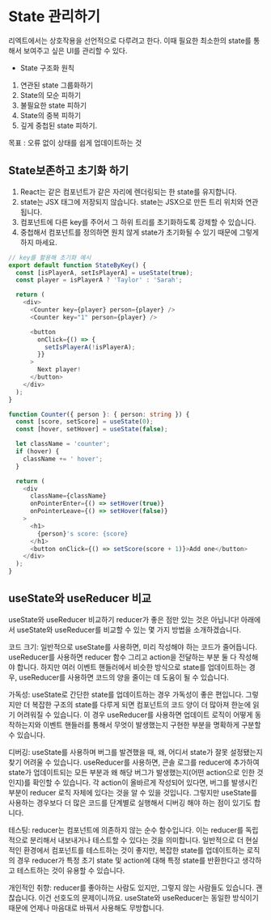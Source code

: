 # State 관리하기

리엑트에서는 상호작용을 선언적으로 다루려고 한다. 이때 필요한 최소한의 state를 통해서 보여주고 싶은 UI를 관리할 수 있다.

- State 구조화 원칙

1. 연관된 state 그룹화하기
2. State의 모순 피하기
3. 불필요한 state 피하기
4. State의 중복 피하기
5. 깊게 중첩된 state 피하기.

목표 : 오류 없이 상태를 쉽게 업데이트하는 것

## State보존하고 초기화 하기

1. React는 같은 컴포넌트가 같은 자리에 렌더링되는 한 state를 유지합니다.
2. state는 JSX 태그에 저장되지 않습니다. state는 JSX으로 만든 트리 위치와 연관됩니다.
3. 컴포넌트에 다른 key를 주어서 그 하위 트리를 초기화하도록 강제할 수 있습니다.
4. 중첩해서 컴포넌트를 정의하면 원치 않게 state가 초기화될 수 있기 때문에 그렇게 하지 마세요.

```ts
// key를 활용해 초기화 예시
export default function StateByKey() {
  const [isPlayerA, setIsPlayerA] = useState(true);
  const player = isPlayerA ? 'Taylor' : 'Sarah';

  return (
    <div>
      <Counter key={player} person={player} />
      <Counter key="1" person={player} />

      <button
        onClick={() => {
          setIsPlayerA(!isPlayerA);
        }}
      >
        Next player!
      </button>
    </div>
  );
}

function Counter({ person }: { person: string }) {
  const [score, setScore] = useState(0);
  const [hover, setHover] = useState(false);

  let className = 'counter';
  if (hover) {
    className += ' hover';
  }

  return (
    <div
      className={className}
      onPointerEnter={() => setHover(true)}
      onPointerLeave={() => setHover(false)}
    >
      <h1>
        {person}'s score: {score}
      </h1>
      <button onClick={() => setScore(score + 1)}>Add one</button>
    </div>
  );
}
```

## useState와 useReducer 비교

useState와 useReducer 비교하기
reducer가 좋은 점만 있는 것은 아닙니다! 아래에서 useState와 useReducer를 비교할 수 있는 몇 가지 방법을 소개하겠습니다.

코드 크기: 일반적으로 useState를 사용하면, 미리 작성해야 하는 코드가 줄어듭니다. useReducer를 사용하면 reducer 함수 그리고 action을 전달하는 부분 둘 다 작성해야 합니다. 하지만 여러 이벤트 핸들러에서 비슷한 방식으로 state를 업데이트하는 경우, useReducer를 사용하면 코드의 양을 줄이는 데 도움이 될 수 있습니다.

가독성: useState로 간단한 state를 업데이트하는 경우 가독성이 좋은 편입니다. 그렇지만 더 복잡한 구조의 state를 다루게 되면 컴포넌트의 코드 양이 더 많아져 한눈에 읽기 어려워질 수 있습니다. 이 경우 useReducer를 사용하면 업데이트 로직이 어떻게 동작하는지와 이벤트 핸들러를 통해서 무엇이 발생했는지 구현한 부분을 명확하게 구분할 수 있습니다.

디버깅: useState를 사용하며 버그를 발견했을 때, 왜, 어디서 state가 잘못 설정됐는지 찾기 어려울 수 있습니다. useReducer를 사용하면, 콘솔 로그를 reducer에 추가하여 state가 업데이트되는 모든 부분과 왜 해당 버그가 발생했는지(어떤 action으로 인한 것인지)를 확인할 수 있습니다. 각 action이 올바르게 작성되어 있다면, 버그를 발생시킨 부분이 reducer 로직 자체에 있다는 것을 알 수 있을 것입니다. 그렇지만 useState를 사용하는 경우보다 더 많은 코드를 단계별로 실행해서 디버깅 해야 하는 점이 있기도 합니다.

테스팅: reducer는 컴포넌트에 의존하지 않는 순수 함수입니다. 이는 reducer를 독립적으로 분리해서 내보내거나 테스트할 수 있다는 것을 의미합니다. 일반적으로 더 현실적인 환경에서 컴포넌트를 테스트하는 것이 좋지만, 복잡한 state를 업데이트하는 로직의 경우 reducer가 특정 초기 state 및 action에 대해 특정 state를 반환한다고 생각하고 테스트하는 것이 유용할 수 있습니다.

개인적인 취향: reducer를 좋아하는 사람도 있지만, 그렇지 않는 사람들도 있습니다. 괜찮습니다. 이건 선호도의 문제이니까요. useState와 useReducer는 동일한 방식이기 때문에 언제나 마음대로 바꿔서 사용해도 무방합니다.
